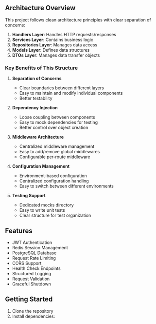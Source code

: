 
## Architecture Overview

This project follows clean architecture principles with clear separation of concerns:

1. **Handlers Layer**: Handles HTTP requests/responses
2. **Services Layer**: Contains business logic
3. **Repositories Layer**: Manages data access
4. **Models Layer**: Defines data structures
5. **DTOs Layer**: Manages data transfer objects

### Key Benefits of This Structure

1. **Separation of Concerns**
   - Clear boundaries between different layers
   - Easy to maintain and modify individual components
   - Better testability

2. **Dependency Injection**
   - Loose coupling between components
   - Easy to mock dependencies for testing
   - Better control over object creation

3. **Middleware Architecture**
   - Centralized middleware management
   - Easy to add/remove global middlewares
   - Configurable per-route middleware

4. **Configuration Management**
   - Environment-based configuration
   - Centralized configuration handling
   - Easy to switch between different environments

5. **Testing Support**
   - Dedicated mocks directory
   - Easy to write unit tests
   - Clear structure for test organization

## Features

- JWT Authentication
- Redis Session Management
- PostgreSQL Database
- Request Rate Limiting
- CORS Support
- Health Check Endpoints
- Structured Logging
- Request Validation
- Graceful Shutdown

## Getting Started

1. Clone the repository
2. Install dependencies: